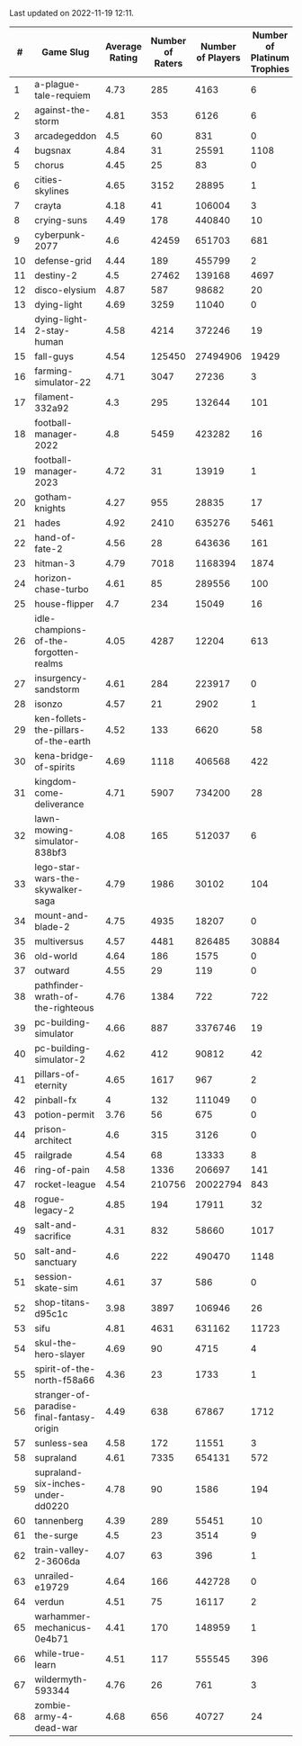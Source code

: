 Last updated on 2022-11-19 12:11.


|#|Game Slug|Average Rating|Number of Raters|Number of Players|Number of Platinum Trophies|Max Rarity (%)|
|---|---|---|---|---|---|---|
|1|a-plague-tale-requiem|4.73|285|4163|6|92|
|2|against-the-storm|4.81|353|6126|6|23|
|3|arcadegeddon|4.5|60|831|0|94|
|4|bugsnax|4.84|31|25591|1108|97|
|5|chorus|4.45|25|83|0|84|
|6|cities-skylines|4.65|3152|28895|1|77|
|7|crayta|4.18|41|106004|3|23|
|8|crying-suns|4.49|178|440840|10|65|
|9|cyberpunk-2077|4.6|42459|651703|681|62|
|10|defense-grid|4.44|189|455799|2|80|
|11|destiny-2|4.5|27462|139168|4697|95|
|12|disco-elysium|4.87|587|98682|20|28|
|13|dying-light|4.69|3259|11040|0|97|
|14|dying-light-2-stay-human|4.58|4214|372246|19|0.4|
|15|fall-guys|4.54|125450|27494906|19429|4|
|16|farming-simulator-22|4.71|3047|27236|3|80|
|17|filament-332a92|4.3|295|132644|101|93|
|18|football-manager-2022|4.8|5459|423282|16|49|
|19|football-manager-2023|4.72|31|13919|1|79|
|20|gotham-knights|4.27|955|28835|17|34|
|21|hades|4.92|2410|635276|5461|89|
|22|hand-of-fate-2|4.56|28|643636|161|72|
|23|hitman-3|4.79|7018|1168394|1874|48|
|24|horizon-chase-turbo|4.61|85|289556|100|83|
|25|house-flipper|4.7|234|15049|16|93|
|26|idle-champions-of-the-forgotten-realms|4.05|4287|12204|613|8|
|27|insurgency-sandstorm|4.61|284|223917|0|6|
|28|isonzo|4.57|21|2902|1|62|
|29|ken-follets-the-pillars-of-the-earth|4.52|133|6620|58|50|
|30|kena-bridge-of-spirits|4.69|1118|406568|422|94|
|31|kingdom-come-deliverance|4.71|5907|734200|28|30|
|32|lawn-mowing-simulator-838bf3|4.08|165|512037|6|88|
|33|lego-star-wars-the-skywalker-saga|4.79|1986|30102|104|98|
|34|mount-and-blade-2|4.75|4935|18207|0|3|
|35|multiversus|4.57|4481|826485|30884|79|
|36|old-world|4.64|186|1575|0|86|
|37|outward|4.55|29|119|0|81|
|38|pathfinder-wrath-of-the-righteous|4.76|1384|722|722|33|
|39|pc-building-simulator|4.66|887|3376746|19|48|
|40|pc-building-simulator-2|4.62|412|90812|42|75|
|41|pillars-of-eternity|4.65|1617|967|2|79|
|42|pinball-fx|4|132|111049|0|86|
|43|potion-permit|3.76|56|675|0|98|
|44|prison-architect|4.6|315|3126|0|44|
|45|railgrade|4.54|68|13333|8|98|
|46|ring-of-pain|4.58|1336|206697|141|96|
|47|rocket-league|4.54|210756|20022794|843|75|
|48|rogue-legacy-2|4.85|194|17911|32|0.7|
|49|salt-and-sacrifice|4.31|832|58660|1017|91|
|50|salt-and-sanctuary|4.6|222|490470|1148|83|
|51|session-skate-sim|4.61|37|586|0|27|
|52|shop-titans-d95c1c|3.98|3897|106946|26|98|
|53|sifu|4.81|4631|631162|11723|96|
|54|skul-the-hero-slayer|4.69|90|4715|4|96|
|55|spirit-of-the-north-f58a66|4.36|23|1733|1|54|
|56|stranger-of-paradise-final-fantasy-origin|4.49|638|67867|1712|98|
|57|sunless-sea|4.58|172|11551|3|37|
|58|supraland|4.61|7335|654131|572|99|
|59|supraland-six-inches-under-dd0220|4.78|90|1586|194|99|
|60|tannenberg|4.39|289|55451|10|85|
|61|the-surge|4.5|23|3514|9|94|
|62|train-valley-2-3606da|4.07|63|396|1|88|
|63|unrailed-e19729|4.64|166|442728|0|2|
|64|verdun|4.51|75|16117|2|72|
|65|warhammer-mechanicus-0e4b71|4.41|170|148959|1|24|
|66|while-true-learn|4.51|117|555545|396|93|
|67|wildermyth-593344|4.76|26|761|3|90|
|68|zombie-army-4-dead-war|4.68|656|40727|24|66|

